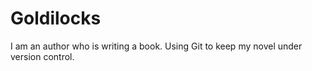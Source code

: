# Goldilocks
I am an author who is writing a book. Using Git to keep my novel under version control.
